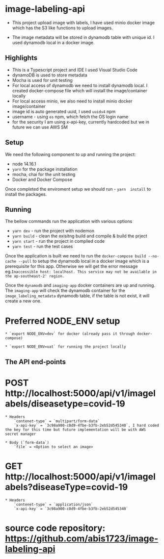 # image-labeling-api

* This project upload image with labels, I have used minio docker image which has the S3 like functions to upload images.

* The image metadata will be stored in dynamodb table with unique id. I used dynamodb local in a docker image.

## Highlights

* This is a Typescript project and IDE I used  Visual Studio Code
* dynamoDB is used to store metadata 
* Mocha is used for unit testing
* For local access of dynamodb we need to install dynamodb local. I created docker-compose file which will install the image/container locally
* For local access minio, we also need to install minio docker image/container
* image id is auto generated uuid, I used `uuidv4` npm
* username - using `os` npm, which fetch the OS login name
* for the security I am using x-api-key, currently hardcoded but we in future we can use AWS SM

## Setup
We need the following component to up and running the project:

* node 14.16.1
* `yarn` for the package installation
* mocha, chai for the unit testing
* Docker and Docker Compose

Once completed the enviroment setup we should run - 
`yarn  install` to install the packages.

## Running
The bellow commands run the application with various options

* `yarn dev` - run the project with nodemon
* `yarn build` - clean the exisitng build and compile & build the prject
* `yarn start` - run the project in complied code
* `yarn test` - run the test cases

Once the application is built we need to run the `docker-compose build --no-cache --pull` to setup the dynamodb local in a docker image which is a prerequisite for this app. Otherwise we will get the error message eg.`Inaccessible host: localhost. This service may not be available in the ap-southeast-2' region.`


Once the `dynamodb` and  `imaging-app` docker containers are up and running. The `imaging-app` will check the dynamodb container for the `image_labeling_metadata` dynamodb table, if the table is not exist, it will create a new one.

# Preferred NODE_ENV setup
    * `export NODE_ENV=dev` for docker (already pass it through docker-compose)

    * `export NODE_ENV=uat` for running the project locally 


## The API end-points
# POST http://localhost:5000/api/v1/imagelabels/diseasetype=covid-19
    * Headers 
        `contenet-type` = `multipart/form-data`
        `x-api-key` = `3c98a900-c0d9-4fbe-b3fb-2eb52d545340`, I hard coded the key for this time but future implementation will be with AWS secret manager

    * Body (`form-data`)
        `file` = <Option to select an image>

# GET http://localhost:5000/api/v1/imagelabels?diseaseType=covid-19
    * Headers 
        `contenet-type` = `application/json`
        `x-api-key` = `3c98a900-c0d9-4fbe-b3fb-2eb52d545340`
    
# source code repository: https://github.com/abis1723/image-labeling-api